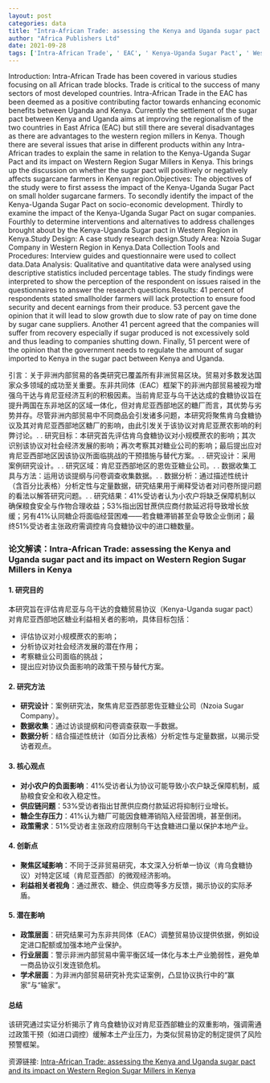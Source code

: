 ```yaml
---
layout: post
categories: data
title: "Intra-African Trade: assessing the Kenya and Uganda sugar pact and its impact on Western Region Sugar Millers in Kenya"
author: "Africa Publishers Ltd"
date: 2021-09-28
tags: ['Intra-African Trade', ' EAC', ' Kenya-Uganda Sugar Pact', ' Western Region Sugar Millers', ' sugarcane farmers', ' socio-economic development', ' sugar companies', ' interventions', ' Nzoia Sugar Company', ' qualitative data', ' quantitative data', ' descriptive statistics', ' food security', ' decent earnings', ' slow growth', ' government regulation']
---
```


Introduction: Intra-African Trade has been covered in various studies focusing on all African trade blocks. Trade is critical to the success of many sectors of most developed countries. Intra-African Trade in the EAC has been deemed as a positive contributing factor towards enhancing economic benefits between Uganda and Kenya. Currently the settlement of the sugar pact between Kenya and Uganda aims at improving the regionalism of the two countries in East Africa (EAC) but still there are several disadvantages as there are advantages to the western region millers in Kenya. Though there are several issues that arise in different products within any Intra-African trades to explain the same in relation to the Kenya-Uganda Sugar Pact and its impact on Western Region Sugar Millers in Kenya. This brings up the discussion on whether the sugar pact will positively or negatively affects sugarcane farmers in Kenyan region.Objectives: The objectives of the study were to first assess the impact of the Kenya-Uganda Sugar Pact on small holder sugarcane farmers. To secondly identify the impact of the Kenya-Uganda Sugar Pact on socio-economic development. Thirdly to examine the impact of the Kenya-Uganda Sugar Pact on sugar companies. Fourthly to determine interventions and alternatives to address challenges brought about by the Kenya-Uganda Sugar pact in Western Region in Kenya.Study Design: A case study research design.Study Area: Nzoia Sugar Company in Western Region in Kenya.Data Collection Tools and Procedures: Interview guides and questionnaire were used to collect data.Data Analysis: Qualitative and quantitative data were analysed using descriptive statistics included percentage tables. The study findings were interpreted to show the perception of the respondent on issues raised in the questionnaires to answer the research questions.Results: 41 percent of respondents stated smallholder farmers will lack protection to ensure food security and decent earnings from their produce. 53 percent gave the opinion that it will lead to slow growth due to slow rate of pay on time done by sugar cane suppliers. Another 41 percent agreed that the companies will suffer from recovery especially if sugar produced is not excessively sold and thus leading to companies shutting down. Finally, 51 percent were of the opinion that the government needs to regulate the amount of sugar imported to Kenya in the sugar pact between Kenya and Uganda.

引言：关于非洲内部贸易的各类研究已覆盖所有非洲贸易区块。贸易对多数发达国家众多领域的成功至关重要。东非共同体（EAC）框架下的非洲内部贸易被视为增强乌干达与肯尼亚经济互利的积极因素。当前肯尼亚与乌干达达成的食糖协议旨在提升两国在东非地区的区域一体化，但对肯尼亚西部地区的糖厂而言，其优势与劣势并存。尽管非洲内部贸易中不同商品会引发诸多问题，本研究将聚焦肯乌食糖协议及其对肯尼亚西部地区糖厂的影响，由此引发关于该协议对肯尼亚蔗农影响的利弊讨论。. . 研究目标：本研究首先评估肯乌食糖协议对小规模蔗农的影响；其次识别该协议对社会经济发展的影响；再次考察其对糖业公司的影响；最后提出应对肯尼亚西部地区因该协议所面临挑战的干预措施与替代方案。. . 研究设计：采用案例研究设计。. . 研究区域：肯尼亚西部地区的恩佐亚糖业公司。. . 数据收集工具与方法：运用访谈提纲与问卷调查收集数据。. . 数据分析：通过描述性统计（含百分比表格）分析定性与定量数据，研究结果用于阐释受访者对问卷所提问题的看法以解答研究问题。. . 研究结果：41%受访者认为小农户将缺乏保障机制以确保粮食安全与作物合理收益；53%指出因甘蔗供应商付款延迟将导致增长放缓；另有41%认同糖企将面临经营困难——若食糖滞销甚至会导致企业倒闭；最终51%受访者主张政府需调控肯乌食糖协议中的进口糖数量。

### **论文解读：Intra-African Trade: assessing the Kenya and Uganda sugar pact and its impact on Western Region Sugar Millers in Kenya**

#### **1. 研究目的**  
本研究旨在评估肯尼亚与乌干达的食糖贸易协议（Kenya-Uganda sugar pact）对肯尼亚西部地区糖业利益相关者的影响，具体目标包括：  
- 评估协议对小规模蔗农的影响；  
- 分析协议对社会经济发展的潜在作用；  
- 考察糖业公司面临的挑战；  
- 提出应对协议负面影响的政策干预与替代方案。  

#### **2. 研究方法**  
- **研究设计**：案例研究法，聚焦肯尼亚西部恩佐亚糖业公司（Nzoia Sugar Company）。  
- **数据收集**：通过访谈提纲和问卷调查获取一手数据。  
- **数据分析**：结合描述性统计（如百分比表格）分析定性与定量数据，以揭示受访者观点。  

#### **3. 核心观点**  
- **对小农户的负面影响**：41%受访者认为协议可能导致小农户缺乏保障机制，威胁粮食安全和收入稳定性。  
- **供应链问题**：53%受访者指出甘蔗供应商付款延迟将抑制行业增长。  
- **糖企生存压力**：41%认为糖厂可能因食糖滞销陷入经营困境，甚至倒闭。  
- **政策需求**：51%受访者主张政府应限制乌干达食糖进口量以保护本地产业。  

#### **4. 创新点**  
- **聚焦区域影响**：不同于泛非贸易研究，本文深入分析单一协议（肯乌食糖协议）对特定区域（肯尼亚西部）的微观经济影响。  
- **利益相关者视角**：通过蔗农、糖企、供应商等多方反馈，揭示协议的实际矛盾。  

#### **5. 潜在影响**  
- **政策层面**：研究结果可为东非共同体（EAC）调整贸易协议提供依据，例如设定进口配额或加强本地产业保护。  
- **行业层面**：警示非洲内部贸易中需平衡区域一体化与本土产业脆弱性，避免单一商品协议引发连锁危机。  
- **学术层面**：为非洲内部贸易研究补充实证案例，凸显协议执行中的“赢家”与“输家”。  

#### **总结**  
该研究通过实证分析揭示了肯乌食糖协议对肯尼亚西部糖业的双重影响，强调需通过政策干预（如进口调控）缓解本土产业压力，为类似贸易协定的制定提供了风险预警框架。

资源链接: [Intra-African Trade: assessing the Kenya and Uganda sugar pact and its impact on Western Region Sugar Millers in Kenya](https://doi.org/10.11922/sciencedb.01183)
